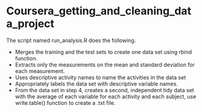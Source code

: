 # Coursera_getting_and_cleaning_data_project

The script named run_analysis.R does the following. 

* Merges the training and the test sets to create one data set using rbind function.
* Extracts only the measurements on the mean and standard deviation for each measurement. 
* Uses descriptive activity names to name the activities in the data set
* Appropriately labels the data set with descriptive variable names. 
* From the data set in step 4, creates a second, independent tidy data set with the average of each variable for each activity and each subject, use write.table() function to create a .txt file.
